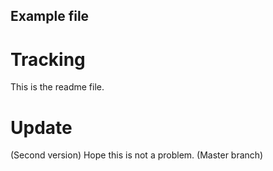 ## Example file
# Tracking
This is the readme file.

# Update
(Second version)
Hope this is not a problem. (Master branch)